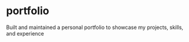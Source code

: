 # portfolio
Built and maintained a personal portfolio to showcase my projects, skills, and experience
